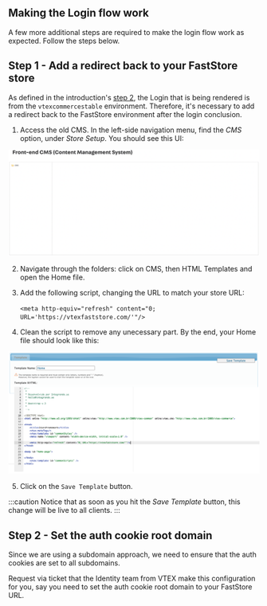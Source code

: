 ## Making the Login flow work

A few more additional steps are required to make the login flow work as expected. Follow the steps below.

## Step 1 - Add a redirect back to your FastStore store

As defined in the introduction's [step 2](/how-to-guides/integrations/vtex/Introduction#step-2---configure-your-vtex-integration-subdomain), the Login that is being rendered is from the `vtexcommercestable` environment. Therefore, it's necessary to add a redirect back to the FastStore environment after the login conclusion.

1. Access the old CMS. In the left-side navigation menu, find the *CMS* option, under *Store Setup*. You should see this UI:

  ![Old CMS Admin](old-cms-admin.png)

2. Navigate through the folders: click on CMS, then HTML Templates and open the Home file.

3. Add the following script, changing the URL to match your store URL:
   
   `<meta http-equiv="refresh" content="0; URL='https://vtexfaststore.com/'"/>`

4. Clean the script to remove any unecessary part. By the end, your Home file should look like this:

  ![Home Template](home-template.png)

5. Click on the `Save Template` button.

  :::caution 
  Notice that as soon as you hit the *Save Template* button, this change will be live to all clients.
  :::

## Step 2 - Set the auth cookie root domain 

Since we are using a subdomain approach, we need to ensure that the auth cookies are set to all subdomains.

Request via ticket that the Identity team from VTEX make this configuration for you, say you need to set the auth cookie root domain to your FastStore URL.

